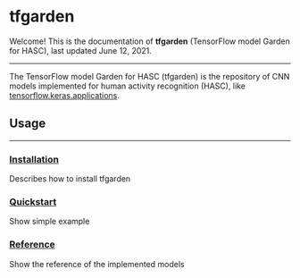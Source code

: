 # tfgarden

Welcome! This is the documentation of **tfgarden** (TensorFlow model Garden for HASC), last updated June 12, 2021.

---

The TensorFlow model Garden for HASC (tfgarden) is the repository of CNN models implemented for human activity recognition (HASC), like [tensorflow.keras.applications](https://www.tensorflow.org/api_docs/python/tf/keras/applications).

## Usage

---

### [Installation](install.md)
Describes how to install tfgarden

### [Quickstart](quickstart.md)
Show simple example

### [Reference](reference.md)
Show the reference of the implemented models